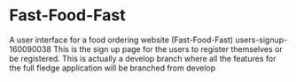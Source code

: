 # Fast-Food-Fast
A user interface for a  food ordering website (Fast-Food-Fast)
users-signup-160090038
This is the sign up page for the users to register themselves or be registered.
This is actually a develop branch where all the features for the full fledge application will be branched from develop
